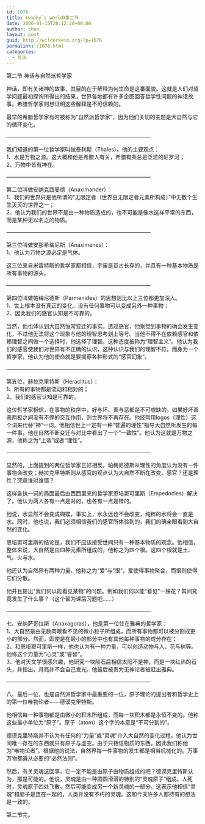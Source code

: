 ```yaml
---
id: 1076
title: 《sophy`s world》第二节
date: 2006-01-15T20:12:20+00:00
author: chen
layout: post
guid: http://wilderwein.org/?p=1076
permalink: /1076.html
categories:
  - 扯淡
---
```

第二节 神话与自然派哲学家

神话，即有关诸神的故事，其目的在于解释为何生命是这番面貌。这就是人们对哲学问题最初探询所得出的结果，世界各地都有许多企图回答哲学性问题的神话故事。希腊哲学家则想证明这些解释是不可信赖的。

最早的希腊哲学家有时被称为&#8220;自然派哲学家&#8221;，因为他们关切的主题是大自然与它的循环变化。

&#8212;&#8212;&#8212;&#8212;&#8212;&#8212;&#8212;&#8212;&#8212;&#8212;&#8212;&#8212;&#8212;&#8212;&#8212;&#8212;&#8212;&#8212;&#8212;&#8212;&#8212;&#8212;&#8212;&#8212;&#8212;&#8212;&#8212;

我们知道的第一位哲学家叫做泰利斯（Thales）。他的主要观点：  
1、水是万物之源。这大概和他是希腊人有关，希腊有条总是泛滥的尼罗河；  
2、万物中皆有神在。

&#8212;&#8212;&#8212;&#8212;&#8212;&#8212;&#8212;&#8212;&#8212;&#8212;&#8212;&#8212;&#8212;&#8212;&#8212;&#8212;&#8212;&#8212;&#8212;&#8212;&#8212;&#8212;&#8212;&#8212;&#8212;&#8212;&#8212;

第二位叫做安纳克西曼德（Anaximander）：  
1、我们的世界只是他所谓的&#8220;无限定者（世界由无限定者元素所构成）&#8221;中无数个生生灭灭的世界之一；  
2、他认为我们的世界不是由一种物质造成的，也不可能是像水这样平常的东西，而是某种无以名之的物质。

&#8212;&#8212;&#8212;&#8212;&#8212;&#8212;&#8212;&#8212;&#8212;&#8212;&#8212;&#8212;&#8212;&#8212;&#8212;&#8212;&#8212;&#8212;&#8212;&#8212;&#8212;&#8212;&#8212;&#8212;&#8212;&#8212;&#8212;

第三位叫做安那希梅尼斯（Anaximenes）：  
1、他认为万物之源必定是气体。

这三位来自米雷特斯的哲学家都相信，宇宙是亘古长存的，并且有一种基本物质是所有事物的源头。

&#8212;&#8212;&#8212;&#8212;&#8212;&#8212;&#8212;&#8212;&#8212;&#8212;&#8212;&#8212;&#8212;&#8212;&#8212;&#8212;&#8212;&#8212;&#8212;&#8212;&#8212;&#8212;&#8212;&#8212;&#8212;&#8212;&#8212;

第四位叫做帕梅尼德斯（Parmenides）的思想则比以上三位都更加深入。  
1、世上根本没有真正的变化，没有任何事物可以变成另外一种事物；  
2、因此我们的感官认知是不可靠的。

当然，他也体认到大自然恒常变迁的事实。透过感官，他察觉到事物的确会发生变化，不过他无法将这个现象与他的理智思考划上等号。当他不得不在依赖感官和依赖理智之间做一个选择时，他选择了理智。这种态度被称为&#8220;理智主义&#8221;。他认为我们的感官使我们对世界有不正确的认识，这种认识与我们的理智不符。而身为一个哲学家，他认为他的使命就是要揭穿各种形式的&#8220;感官幻象&#8221;。

&#8212;&#8212;&#8212;&#8212;&#8212;&#8212;&#8212;&#8212;&#8212;&#8212;&#8212;&#8212;&#8212;&#8212;&#8212;&#8212;&#8212;&#8212;&#8212;&#8212;&#8212;&#8212;&#8212;&#8212;&#8212;&#8212;&#8212;

第五位，赫拉克里特斯（Heraclitus）：  
1、所有的事物都是流动和相对的；  
2、我们的感官认知是可靠的。

这位哲学家相信，在事物的秩序中，好与坏、善与恶都是不可或缺的。如果好坏善恶两极之间没有不停的交互作用，则世界将不再存在。他经常用logos（理性）这个词来代替&#8220;神&#8221;一词。他相信世上一定有一种&#8220;普遍的理性&#8221;指导大自然所发生的每一件事，他在自然不断变迁与对比中看出了一个&#8220;一致性&#8221;。他认为这就是万物之源，他称之为&#8220;上帝&#8221;或者&#8220;理性&#8221;。

&#8212;&#8212;&#8212;&#8212;&#8212;&#8212;&#8212;&#8212;&#8212;&#8212;&#8212;&#8212;&#8212;&#8212;&#8212;&#8212;&#8212;&#8212;&#8212;&#8212;&#8212;&#8212;&#8212;&#8212;&#8212;&#8212;&#8212;

显然的，上面提到的两位哲学家正好相反。帕梅尼德斯从理性的角度认为没有一件事物会改变；赫拉克里特斯则从感官的观点认为大自然不断在改变。感官？还是理性？究竟谁对谁错？

这样各执一词的局面最后由西西里来的哲学家恩培窦可里斯（Empedocles）解决了。他认为两人各有一点是对的，也各有一点是错的。

他说，水显然不会变成蝴蝶，事实上，水永远也不会改变，纯粹的水将会一直是水。同时，他也说，我们必须相信我们的感官所体验到的，我们的确亲眼看到大自然的变化。

恩培窦可里斯的结论是，我们不应该接受世间只有一种基本物质的观念。他相信，整体来说，大自然是由四种元素所组成的，他称之为四个根。这四个根就是土、气、火与水。

他还认为自然界有两种力量。他称之为&#8220;爱&#8221;与&#8220;恨&#8221;。爱使得事物聚合，而恨则使得它们分散。

他并且提出&#8220;我们何以能看见某物&#8221;的问题。例如我们何以能&#8220;看见&#8221;一株花？其间究竟发生了什么事？（这个留为课后习题吧&#8230;&#8230;）

&#8212;&#8212;&#8212;&#8212;&#8212;&#8212;&#8212;&#8212;&#8212;&#8212;&#8212;&#8212;&#8212;&#8212;&#8212;&#8212;&#8212;&#8212;&#8212;&#8212;&#8212;&#8212;&#8212;&#8212;&#8212;&#8212;&#8212;

七、安纳萨哥拉斯（Anaxagoras），他是第一位住在雅典的哲学家：  
1、大自然是由无数肉眼看不见的微小粒子所组成，而所有事物都可以被分割成更小的部分。然而，即使是在最小的部分中也有其他每种事物的成分存在；  
2、和恩培窦可里斯一样，他也认为有一种力量，可以创造动物与人、花与树等。他称这个力量为&#8220;心灵&#8221;或&#8220;睿智&#8221;。  
3、他对天文学很感兴趣，他研究一块陨石后相信太阳不是神，而是一块红热的石头，并指出，月亮并不会自己发光。他最后被责为无神论者被赶出雅典。

&#8212;&#8212;&#8212;&#8212;&#8212;&#8212;&#8212;&#8212;&#8212;&#8212;&#8212;&#8212;&#8212;&#8212;&#8212;&#8212;&#8212;&#8212;&#8212;&#8212;&#8212;&#8212;&#8212;&#8212;&#8212;&#8212;&#8212;

八、最后一位，也是自然派哲学家中最重要的一位，原子理论的提出者和哲学史上的第一位唯物论者——德谟克里特斯。

他相信每一种事物都是由微小的积木所组成，而每一块积木都是永恒不变的。他称这些最小单位为&#8220;原子&#8221;。原子（atom）这个字的本意是&#8220;不可分割的&#8221;。

德谟克里特斯并不认为有任何的&#8220;力量&#8221;或&#8220;灵魂&#8221;介入大自然的变化过程。他认为世间唯一存在的东西就只有原子与虚空。由于只相信物质的东西，因此我们称他为&#8220;唯物论者&#8221;。根据他的说法，自然界每一件事物的发生都是相当机械化的。万事万物都遵从必要的&#8220;必然法则&#8221;。

然后，有关灵魂这回事，它一定不能是由原子由物质组成的吧？德谟克里特斯认为，那是可能的。他说，灵魂是由一种圆圆滑滑的特别的&#8220;灵魂原子&#8221;组成。人死时，灵魂原子四处飞散，然后可能变成另一个新灵魂的一部分。这表示他相信&#8220;灵魂&#8221;和脑子是连在一起的，人类并没有不朽的灵魂。这和今天许多人都持有的想法是一致的。

第二节完。